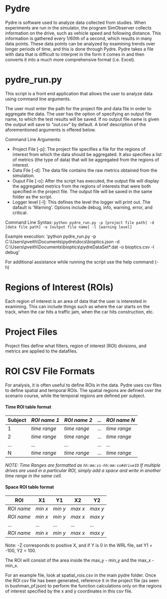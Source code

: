 # Pydre

Pydre is software used to analyze data collected from studies. When experiments are run in the simulator, the program SimObserver collects information on the drive, such as vehicle speed and following distance. This information is gathered every 1/60th of a second, which results in many data points. These data points can be analyzed by examining trends over longer periods of time, and this is done through Pydre. Pydre takes a file with data that is difficult to interpret in the form it comes in and then converts it into a much more comprehensive format (i.e. Excel).

# pydre_run.py

This script is a front end application that allows the user to analyze data using command line arguments.

The user must enter the path for the project file and data file in order to aggregate the data. The user has the option of specifying an output file name, to which the test results will be saved. If no output file name is given the output will save to _"out.csv"_ by default. A brief description of the aforementioned arguments is offered below.

Command Line Arguments:

-   Project File [-p]: The project file specifies a file for the regions of interest from which the data should be aggregated. It also specifies a list of metrics (the type of data) that will be aggregated from the regions of interest.
-   Data File [-d]: The data file contains the raw metrics obtained from the simulation.
-   Ouput File [-o]: After the script has executed, the output file will display the aggregated metrics from the regions of interests that were both specified in the project file. The output file will be saved in the same folder as the script.
-   Logger level [-l]: This defines the level the logger will print out. The dafault is 'Warning'. Options include debug, info, warning, error, and critical.

Command Line Syntax: `python pydre_run.py -p [project file path] -d [data file path] -o [output file name] -l [warning level]`

Example execution:
'python pydre_run.py -p C:\Users\pveith\Documents\pydre\docs\bioptics.json -d C:\Users\pveith\Documents\bioptics\pydreDataSet\*.dat -o bioptics.csv -l debug'

For additional assistance while running the script use the help command (-h)

# Regions of Interest (ROIs)

Each region of interest is an area of data that the user is interested in examining. This can include things such as where the car starts on the track, when the car hits a traffic jam, when the car hits construction, etc.

# Project Files

Project files define what filters, region of interest (ROI) divisions, and metrics are applied to the datafiles.

# ROI CSV File Formats

For analysis, it is often useful to define ROIs in the data. Pydre uses csv files to define spatial and temporal ROIs.
The spatial regions are defined over the scenario course, while the temporal regions are defined per subject.

#### Time ROI table format

| Subject | _ROI name 1_ | _ROI name 2_ | ... | _ROI name N_ |
| ------- | ------------ | ------------ | --- | ------------ |
| 1       | _time range_ | _time range_ | ... | _time range_ |
| 2       | _time range_ | _time range_ | ... | _time range_ |
| ...     | ...          | ...          | ... | ...          |
| N       | _time range_ | _time range_ | ... | _time range_ |

_*NOTE*: Time Ranges are formatted as `hh:mm:ss-hh:mm:ss#driveID` If multiple drives are used in a particular ROI, simply add a space and write in another time range in the same cell._

#### Space ROI table format

| ROI        | X1      | Y1      | X2      | Y2      |
| ---------- | ------- | ------- | ------- | ------- |
| _ROI name_ | _min x_ | _min y_ | _max x_ | _max y_ |
| _ROI name_ | _min x_ | _min y_ | _max x_ | _max y_ |
| ...        | ...     | ...     | ...     | ...     |
| _ROI name_ | _min x_ | _min y_ | _max x_ | _max y_ |

Note: -Z corresponds to positive X, and if Y is 0 in the WRL file, set Y1 = -100, Y2 = 100.

The ROI will consist of the area inside the max_y - min_y and the max_x - min_x.

For an example file, look at spatial_rois.csv in the main pydre folder. Once the ROI csv file has been generated, reference it in the project file (as seen in bushman_pf.json) to perform the function calculations only on the regions of interest specified by the x and y coordinates in this csv file.
